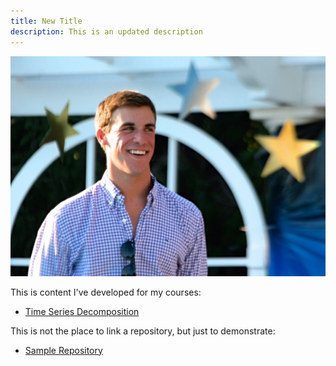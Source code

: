 ```yaml
---
title: New Title
description: This is an updated description
---
```


![My Picture](/pics/IMG_4038.jpg)

This is content I've developed for my courses:

- [Time Series Decomposition](/timeseries/index.md)

This is not the place to link a repository, but just to demonstrate:
- [Sample Repository](https://github.com/mrherrmann84/sample)
